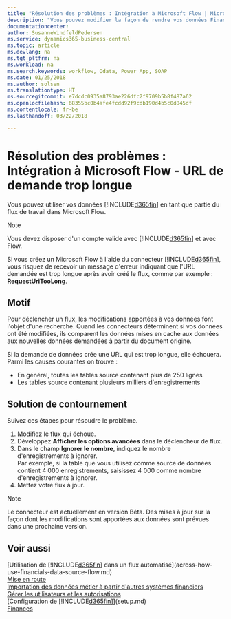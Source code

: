 ```yaml
---
title: "Résolution des problèmes : Intégration à Microsoft Flow | Microsoft Docs"
description: "Vous pouvez modifier la façon de rendre vos données Financials disponibles sous forme de données sources et spécifier une URL OData de vos services Web pour générer un flux de travail automatisé."
documentationcenter: 
author: SusanneWindfeldPedersen
ms.service: dynamics365-business-central
ms.topic: article
ms.devlang: na
ms.tgt_pltfrm: na
ms.workload: na
ms.search.keywords: workflow, Odata, Power App, SOAP
ms.date: 01/25/2018
ms.author: solsen
ms.translationtype: HT
ms.sourcegitcommit: e7dcdc0935a8793ae226dfc2f9709b5b8f487a62
ms.openlocfilehash: 68355bc0b4afe4fcdd92f9cdb190d4b5c0d845df
ms.contentlocale: fr-be
ms.lasthandoff: 03/22/2018

---
```

# <a name="troubleshooting-integration-with-microsoft-flow---request-url-too-long"></a>Résolution des problèmes : Intégration à Microsoft Flow - URL de demande trop longue
Vous pouvez utiliser vos données [!INCLUDE[d365fin](includes/d365fin_md.md)] en tant que partie du flux de travail dans Microsoft Flow.  

> [!NOTE]  
>   Vous devez disposer d'un compte valide avec [!INCLUDE[d365fin](includes/d365fin_md.md)] et avec Flow.  

Si vous créez un Microsoft Flow à l'aide du connecteur [!INCLUDE[d365fin](includes/d365fin_md.md)], vous risquez de recevoir un message d'erreur indiquant que l'URL demandée est trop longue après avoir créé le flux, comme par exemple : **RequestUriTooLong**.

## <a name="cause"></a>Motif
Pour déclencher un flux, les modifications apportées à vos données font l'objet d'une recherche. Quand les connecteurs déterminent si vos données ont été modifiées, ils comparent les données mises en cache aux données aux nouvelles données demandées à partir du document origine.  

Si la demande de données crée une URL qui est trop longue, elle échouera. Parmi les causes courantes on trouve :
- En général, toutes les tables source contenant plus de 250 lignes
- Les tables source contenant plusieurs milliers d'enregistrements

## <a name="workaround"></a>Solution de contournement
Suivez ces étapes pour résoudre le problème.
1. Modifiez le flux qui échoue.
2. Développez **Afficher les options avancées** dans le déclencheur de flux.
3. Dans le champ **Ignorer le nombre**, indiquez le nombre d'enregistrements à ignorer.  
Par exemple, si la table que vous utilisez comme source de données contient 4 000 enregistrements, saisissez 4 000 comme nombre d'enregistrements à ignorer.
4. Mettez votre flux à jour.

> [!NOTE]  
> Le connecteur est actuellement en version Bêta. Des mises à jour sur la façon dont les modifications sont apportées aux données sont prévues dans une prochaine version.


## <a name="see-also"></a>Voir aussi
[Utilisation de [!INCLUDE[d365fin](includes/d365fin_md.md)] dans un flux automatisé](across-how-use-financials-data-source-flow.md)  
[Mise en route](product-get-started.md)  
[Importation des données métier à partir d'autres systèmes financiers](upload-data.md)  
[Gérer les utilisateurs et les autorisations](ui-how-users-permissions.md)    
[Configuration de [!INCLUDE[d365fin](includes/d365fin_md.md)]](setup.md)  
[Finances](finance.md)  

